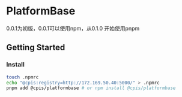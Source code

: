 # PlatformBase
0.0.1为初版，0.0.1可以使用npm，从0.1.0 开始使用pnpm
## Getting Started

### Install
```bash
touch .npmrc
echo "@cpis:registry=http://172.169.50.40:5000/" > .npmrc
pnpm add @cpis/platformbase # or npm install @cpis/platformbase
```
